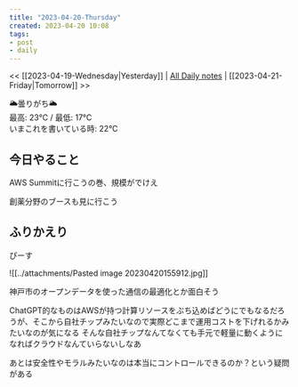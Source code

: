 ```yaml
---
title: "2023-04-20-Thursday"
created: 2023-04-20 10:08
tags:
- post
- daily
---
```


<< [[2023-04-19-Wednesday|Yesterday]] | [All Daily notes](/tags/daily) | [[2023-04-21-Friday|Tomorrow]] >>

🌥️曇りがち🌥️  
最高: 23℃ / 最低: 17℃  
いまこれを書いている時: 22℃

## 今日やること

AWS Summitに行こうの巻、規模がでけえ

創薬分野のブースも見に行こう

## ふりかえり

ぴーす

![[../attachments/Pasted image 20230420155912.jpg]]

神戸市のオープンデータを使った通信の最適化とか面白そう

ChatGPT的なものはAWSが持つ計算リソースをぶち込めばどうにでもなるだろうが、そこから自社チップみたいなので実際どこまで運用コストを下げれるかみたいなのが気になる
そんな自社チップなんてなくても手元で軽量に動くようになればクラウドなんていらないしなあ

あとは安全性やモラルみたいなのは本当にコントロールできるのか？という疑問がある